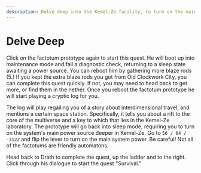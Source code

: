 ```yaml
---
description: Delve deep into the Kemel-Ze facility, to turn on the main power source.
---
```


# Delve Deep

Click on the factotum prototype again to start this quest. He will boot up into maintenance mode and fail a diagnostic check, returning to a sleep state awaiting a power source. You can reboot him by gathering more blaze rods (5.) If you kept the extra blaze rods you got from Old Clockwork City, you can complete this quest quickly. If not, you may need to head back to get more, or find them in the nether. Once you reboot the factotum prototype he will start playing a cryptic log for you.

The log will play regailing you of a story about interdimensional travel, and mentions a certain space station. Specifically, it tells you about a rift to the core of the multiverse and a key to which that lies in the Kemel-Ze laboratory. The prototype will go back into sleep mode, requiring you to turn on the system's main power source deeper in Kemel-Ze. Go to `56 / 64 / -3122` and flip the lever to turn on the main system power. Be careful! Not all of the factotums are friendly automatons.

Head back to Drath to complete the quest, up the ladder and to the right. Click through his dialogue to start the quest "Survival."
